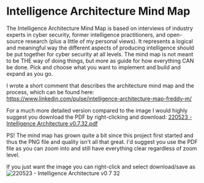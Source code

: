 # Intelligence Architecture Mind Map

The Intelligence Architecture Mind Map is based on interviews of industry experts in cyber security, former intelligence practitioners, and open-source research (plus a little of my personal views). It represents a logical and meaningful way the different aspects of producing intelligence should be put together for cyber security at all levels. The mind map is not meant to be THE way of doing things, but more as guide for how everything CAN be done. Pick and choose what you want to implement and build and expand as you go.

I wrote a short comment that describes the architecture mind map and the process, which can be found here: https://www.linkedin.com/pulse/intelligence-architecture-map-freddy-m/

For a much more detailed version compared to the image I would highly suggest you download the PDF by right-clicking and download:
[220523 - Intelligence Architecture v0.7.32.pdf](https://github.com/Errum/IntelArchitectureMap/files/8753989/220523.-.Intelligence.Architecture.v0.7.32.pdf)


PS! The mind map has grown quite a bit since this project first started and thus the PNG file and quality isn't all that great. I'd suggest you use the PDF file as you can zoom into and still have everything clear regardless of zoom level.

If you just want the image you can right-click and select download/save as
![220523 - Intelligence Architecture v0 7 32](https://user-images.githubusercontent.com/48282036/169805866-3dbeeaf5-0cbf-4373-a85b-d8f06543d53c.png?raw=true)

